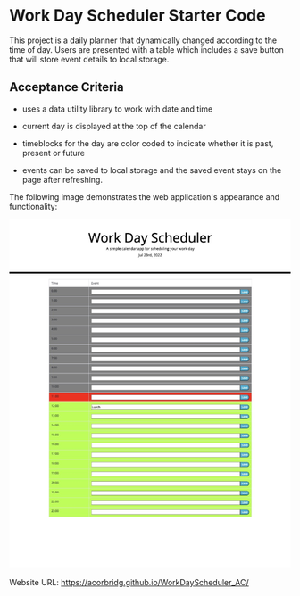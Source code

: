 # Work Day Scheduler Starter Code

This project is a daily planner that dynamically changed according to the time of day. Users are presented with a table which includes a save button that will store event details to local storage. 

## Acceptance Criteria

* uses a data utility library to work with date and time

* current day is displayed at the top of the calendar

* timeblocks for the day are color coded to indicate whether it is past, present or future

* events can be saved to local storage and the saved event stays on the page after refreshing. 

The following image demonstrates the web application's appearance and functionality:

![Webpage for Workdayscheduler-AC](Screenshot.jpg)

Website URL: https://acorbridg.github.io/WorkDayScheduler_AC/